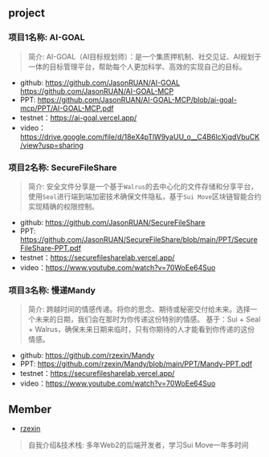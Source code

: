 ## project
### 项目1名称: **AI-GOAL**
> 简介: AI-GOAL（AI目标规划师）：是一个集质押机制、社交见证、AI规划于一体的目标管理平台，帮助每个人更加科学、高效的实现自己的目标。

- github: https://github.com/JasonRUAN/AI-GOAL https://github.com/JasonRUAN/AI-GOAL-MCP
- PPT: https://github.com/JasonRUAN/AI-GOAL-MCP/blob/ai-goal-mcp/PPT/AI-GOAL-MCP.pdf
- testnet：https://ai-goal.vercel.app/
- video：https://drive.google.com/file/d/18eX4pTlW9yaUU_o__C4B6lcXjqdVbuCK/view?usp=sharing

### 项目2名称: **SecureFileShare**
> 简介: 安全文件分享是一个基于`Walrus`的去中心化的文件存储和分享平台，使用`Seal`进行端到端加密技术确保文件隐私，基于`Sui Move`区块链智能合约实现精确的权限控制。

- github: https://github.com/JasonRUAN/SecureFileShare
- PPT: https://github.com/JasonRUAN/SecureFileShare/blob/main/PPT/SecureFileShare-PPT.pdf
- testnet：https://securefilesharelab.vercel.app/
- video：https://www.youtube.com/watch?v=70WoEe64Suo

### 项目3名称: **慢递Mandy**
> 简介: 跨越时间的情感传递。将你的思念、期待或秘密交付给未来。选择一个未来的日期，我们会在那时为你传递这份特别的情感。 基于：Sui + Seal + Walrus，确保未来日期来临时，只有你期待的人才能看到你传递的这份情感。

- github: https://github.com/rzexin/Mandy
- PPT: https://github.com/rzexin/Mandy/blob/main/PPT/Mandy-PPT.pdf
- testnet：https://securefilesharelab.vercel.app/
- video：https://www.youtube.com/watch?v=70WoEe64Suo

## Member
- [rzexin](https://github.com/JasonRUAN)
> 自我介绍&技术栈: 多年Web2的后端开发者，学习Sui Move一年多时间
